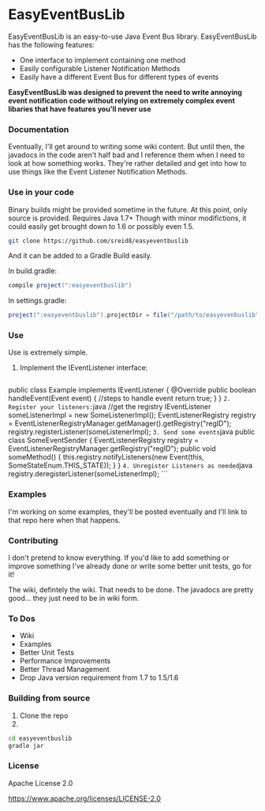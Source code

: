 # EasyEventBusLib

EasyEventBusLib is an easy-to-use Java Event Bus library. EasyEventBusLib has the following features:
  - One interface to implement containing one method
  - Easily configurable Listener Notification Methods
  - Easily have a different Event Bus for different types of events

**EasyEventBusLib was designed to prevent the need to write annoying event notification code without relying on extremely complex event libaries that have features you'll never use**

### Documentation
Eventually, I'll get around to writing some wiki content. But until then, the javadocs in the code aren't half bad and I reference them when I need to look at how something works. They're rather detailed and get into how to use things like the Event Listener Notification Methods.

### Use in your code

Binary builds might be provided sometime in the future. At this point, only source is provided. Requires Java 1.7+ Though with minor modifictions, it could easily get brought down to 1.6 or possibly even 1.5.

```sh
git clone https://github.com/sreid8/easyeventbuslib
```
And it can be added to a Gradle Build easily.

In build.gradle:
```gradle
compile project(":easyeventbuslib")
```

In settings.gradle:
```gradle
project(":easyeventbuslib").projectDir = file("/path/to/easyevenbuslib")
```
### Use

Use is extremely simple.

1. Implement the IEventListener interface:
	```java
public class Example implements IEventListener {
    @Override
    public boolean handleEvent(Event event) {
        //steps to handle event
        return true;
    }
}
	```
2. Register your listeners:
	```java
//get the registry
IEventListener someListenerImpl = new SomeListenerImpl();
EventListenerRegistry registry = EventListenerRegistryManager.getManager().getRegistry("regID");
registry.registerListener(someListenerImpl);
	```
3. Send some events
	```java
public class SomeEventSender {
    EventListenerRegistry registry = EventListenerRegistryManager.getRegistry("regID");
    public void someMethod() {
        this.registry.notifyListeners(new Event(this, SomeStateEnum.THIS_STATE));
    }
}
	```
4. Unregister Listeners as needed
	```java
registry.deregisterListener(someListenerImpl);
	```

### Examples
I'm working on some examples, they'll be posted eventually and I'll link to that repo here when that happens.

### Contributing

I don't pretend to know everything. If you'd like to add something or improve something I've already done or write some better unit tests, go for it!

The wiki, defintely the wiki. That needs to be done. The javadocs are pretty good... they just need to be in wiki form.

### To Dos
- Wiki
- Examples
- Better Unit Tests
- Performance Improvements
- Better Thread Management
- Drop Java version requirement from 1.7 to 1.5/1.6

### Building from source
1. Clone the repo
2. 
```sh
cd easyeventbuslib
gradle jar
```

### License

Apache License 2.0

https://www.apache.org/licenses/LICENSE-2.0
